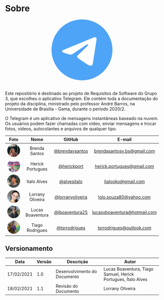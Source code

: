 # Sobre

<!-- <div align="center">
  <img src= "docs/assets/logos/Promobit.png"/>
</div>
<br /> -->
<div align="center">
  <img width=200 style="border-radius:50%" src="./assets/planejamento/logos/telegram-logo-with-border.svg.png"/>
</div>
<br />

Este repositório é destinado ao projeto de Requisitos de Software do Grupo 3, que escolheu o aplicativo Telegram. Ele contém toda a documentação do projeto da disciplina, ministrado pelo professor André Barros, na Universidade de Brasília - Gama, durante o período 2020/2.

O Telegram é um aplicativo de mensagens instantâneas baseado na nuvem. Os usuários podem fazer chamadas com vídeo, enviar mensagens e trocar fotos, vídeos, autocolantes e arquivos de qualquer tipo.

|                                        Foto                                        |       Nome       |               GitHub               |            E-mail            |
| :--------------------------------------------------------------------------------: | :--------------: | :--------------------------------: | :--------------------------: |
| <img width=100 style="border-radius:50%" src="./assets/integrantes/brenda.jpeg"/>  |  Brenda Santos   |  [@brendavsantos][brenda-github]   |  brendasantosv.bs@gmail.com  |
| <img width=100 style="border-radius:50%" src="./assets/integrantes/herick.jpeg"/>  | Herick Portugues |    [@herickport][herick-github]    |  herick.portugues@gmail.com  |
|  <img width=100 style="border-radius:50%" src="./assets/integrantes/italo.jpeg"/>  |   Italo Alves    |    [@alvesitalo][italo-github]     |      italooko@gmail.com      |
| <img width=100 style="border-radius:50%" src="./assets/integrantes/lorrany.jpeg"/> | Lorrany Oliveira | [@lorranyoliveira][lorrany-github] |    lolo.souza80@yahoo.com    |
|  <img width=100 style="border-radius:50%" src="./assets/integrantes/lucas.png"/>   | Lucas Boaventura |   [@lboaventura25][lucas-github]   | lucasxboaventura@hotmail.com |
|  <img width=100 style="border-radius:50%" src="./assets/integrantes/tiago.jpeg"/>  | Tiago Rodrigues  |   [@tsrrodrigues][tiago-github]    |   tsrrodrigues@outlook.com   |

[brenda-github]: https://github.com/brendavsantos
[herick-github]: https://github.com/herickport
[italo-github]: https://github.com/italooko@gmail.com
[lucas-github]: https://github.com/lboaventura25
[lorrany-github]: https://github.com/lorranyoliveira
[tiago-github]: https://github.com/tsrrodrigues

## Versionamento

| Data       | Versão | Descrição                    | Autor                                                         |
| ---------- | ------ | ---------------------------- | ------------------------------------------------------------- |
| 17/02/2021 | 1.0    | Desenvolvimento do Documento | Lucas Boaventura, Tiago Samuel, Herick Portugues, Ítalo Alves |
| 18/02/2021 | 1.1    | Revisão do Documento         | Lorrany Oliveira                                              |
